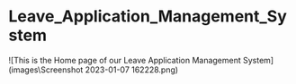 # Leave_Application_Management_System
![This is the Home page of our Leave Application Management System](images\Screenshot 2023-01-07 162228.png)
